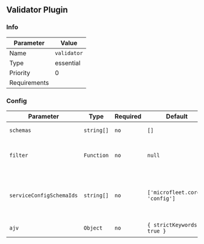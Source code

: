 ## Validator Plugin

### Info
| Parameter     | Value       |
|---------------|-------------|
| Name          | `validator` |
| Type          | essential   |
| Priority      | 0           |
| Requirements  |             |

### Config

 Parameter | Type | Required | Default | Description
 --- | --- | --- | --- | ---
 `schemas` | `string[]` | `no` | `[]` | Paths for schemas
`filter` | `Function` | `no` | `null` | Function to filter schemas filenames
`serviceConfigSchemaIds` | `string[]` | `no` | `['microfleet.core', 'config']` | Validate that schemas after initialization of validator
`ajv` | `Object` | `no` | `{ strictKeywords: true }` | Config for `Ajv` library
